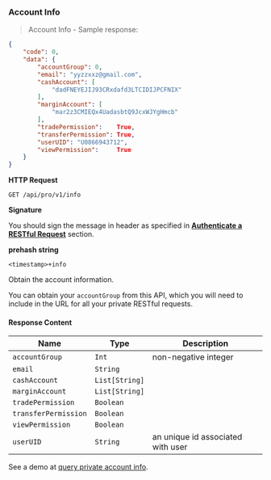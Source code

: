 ### Account Info

> Account Info - Sample response:

```json
{
    "code": 0,
    "data": {
        "accountGroup": 0,
        "email": "yyzzxxz@gmail.com",
        "cashAccount": [
            "dadFNEYEJIJ93CRxdafd3LTCIDIJPCFNIX"
        ],
        "marginAccount": [
            "mar2z3CMIEQx4UadasbtQ9JcxWJYgHmcb"
        ],
        "tradePermission":    True,
        "transferPermission": True,
        "userUID": "U0866943712",
        "viewPermission":     True
    }
}
```

**HTTP Request** 

`GET /api/pro/v1/info`

**Signature**

You should sign the message in header as specified in [**Authenticate a RESTful Request**](#sign-a-Request) section.

**prehash string** 

`<timestamp>+info`

Obtain the account information. 

You can obtain your `accountGroup` from this API, which you will need to include in the URL for all your private RESTful requests.

#### Response Content

 Name                 | Type           | Description
--------------------- | -------------- | --------------------- 
 `accountGroup`       | `Int`          | non-negative integer
 `email`              | `String`       | 
 `cashAccount`        | `List[String]` | 
 `marginAccount`      | `List[String]` | 
 `tradePermission`    | `Boolean`      | 
 `transferPermission` | `Boolean`      | 
 `viewPermission`     | `Boolean`      | 
 `userUID`            | `String`       | an unique id associated with user

See a demo at [query private account info](https://github.com/bitmax-exchange/bitmax-pro-api-demo/blob/master/python/query_prv_account_info.py).

